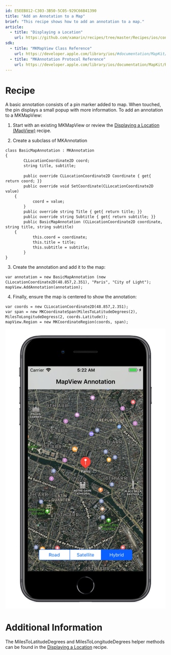 ```yaml
---
id: E5EEB812-C303-3B50-5C05-929C66B41390
title: "Add an Annotation to a Map"
brief: "This recipe shows how to add an annotation to a map."
article:
  - title: "Displaying a Location" 
    url: https://github.com/xamarin/recipes/tree/master/Recipes/ios/content_controls/map_view/display_device_location
sdk:
  - title: "MKMapView Class Reference" 
    url: https://developer.apple.com/library/ios/#documentation/MapKit/Reference/MKMapView_Class/MKMapView/MKMapView.html
  - title: "MKAnnotation Protocol Reference" 
    url: https://developer.apple.com/library/ios/documentation/MapKit/Reference/MKAnnotation_Protocol/
---
```


<a name="Recipe" class="injected"></a>


# Recipe

A basic annotation consists of a pin marker added to map. When touched, the
pin displays a small popup with more information. To add an annotation to a
MKMapView:

1. Start with an existing MKMapView or review the  [Displaying a Location (MapView)](https://developer.xamarin.com/Recipes/ios/content_controls/map_view/display_a_location) recipe.

<ol start="2">
	<li>Create a subclass of MKAnnotation</li>
</ol>


```
class BasicMapAnnotation : MKAnnotation
{
        CLLocationCoordinate2D coord;
        string title, subtitle;

        public override CLLocationCoordinate2D Coordinate { get{ return coord; }}
        public override void SetCoordinate(CLLocationCoordinate2D value) 
	{
            coord = value;
        }
        public override string Title { get{ return title; }}
        public override string Subtitle { get{ return subtitle; }}
        public BasicMapAnnotation (CLLocationCoordinate2D coordinate, string title, string subtitle) 
	{
            this.coord = coordinate;
            this.title = title;
            this.subtitle = subtitle;
        }
}
```

<ol start="3">
	<li>Create the annotation and add it to the map: </li>
</ol>


```
var annotation = new BasicMapAnnotation (new CLLocationCoordinate2D(48.857,2.351), "Paris", "City of Light");
mapView.AddAnnotation(annotation);
```

<ol start="4">
	<li>Finally, ensure the map is centered to show the annotation:</li>
</ol>


```
var coords = new CLLocationCoordinate2D(48.857,2.351);
var span = new MKCoordinateSpan(MilesToLatitudeDegrees(2), MilesToLongitudeDegress(2, coords.Latitude));
mapView.Region = new MKCoordinateRegion(coords, span);
```

 ![](Images/MapAnnotation.png)

 <a name="Additional_Information" class="injected"></a>


# Additional Information

The MilesToLatitudeDegrees and MilesToLongitudeDegrees helper methods can be
found in the [Displaying a Location](/Recipes/ios/content_controls/map_view/display_device_location) recipe.

